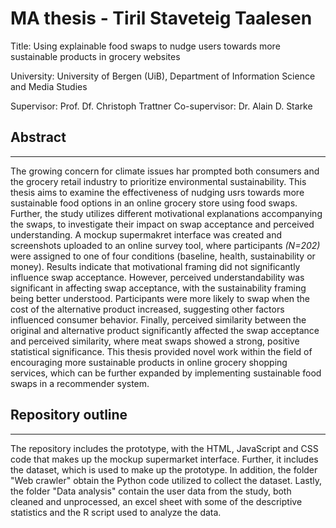 # MA thesis - Tiril Staveteig Taalesen

Title: Using explainable food swaps to nudge users towards more sustainable products in grocery websites

University: University of Bergen (UiB), Department of Information Science and Media Studies

Supervisor: Prof. Df. Christoph Trattner 
Co-supervisor: Dr. Alain D. Starke


## Abstract
---
The growing concern for climate issues har prompted both consumers and the grocery retail industry to prioritize environmental sustainability. This thesis aims to examine the effectiveness of nudging usrs towards more sustainable food options in an online grocery store using food swaps. Further, the study utilizes different motivational explanations accompanying the swaps, to investigate their impact on swap acceptance and perceived understanding. A mockup supermakret interface was created and screenshots uploaded to an online survey tool, where participants *(N=202)* were assigned to one of four conditions (baseline, health, sustainability or money). Results indicate that motivational framing did not significantly influence swap acceptance. However, perceived understandability was significant in affecting swap acceptance, with the sustainability framing being better understood. Participants were more likely to swap when the cost of the alternative product increased, suggesting other factors influenced consumer behavior. Finally, perceived similarity between the original and alternative product significantly affected the swap acceptance and perceived similarity, where meat swaps showed a strong, positive statistical significance. This thesis provided novel work within the field of encouraging more sustainable products in online grocery shopping services, which can be further expanded by implementing sustainable food swaps in a recommender system. 


## Repository outline
---

The repository includes the prototype, with the HTML, JavaScript and CSS code that makes up the mockup supermarket interface. Further, it includes the dataset, which is used to make up the prototype. In addition, the folder "Web crawler" obtain the Python code utilized to collect the dataset. Lastly, the folder "Data analysis" contain the user data from the study, both cleaned and unprocessed, an excel sheet with some of the descriptive statistics and the R script used to analyze the data. 

